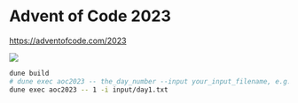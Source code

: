 # Advent of Code 2023
https://adventofcode.com/2023

![](https://geps.dev/progress/46)

```bash
dune build
# dune exec aoc2023 -- the_day_number --input your_input_filename, e.g.:
dune exec aoc2023 -- 1 -i input/day1.txt
```
